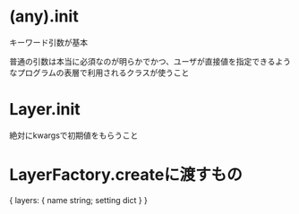 # (any).__init__

キーワード引数が基本

普通の引数は本当に必須なのが明らかでかつ、ユーザが直接値を指定できるようなプログラムの表層で利用されるクラスが使うこと

# Layer.__init__

絶対にkwargsで初期値をもらうこと

# LayerFactory.createに渡すもの
{
    layers: {
        name string;
        setting dict
    }
}
